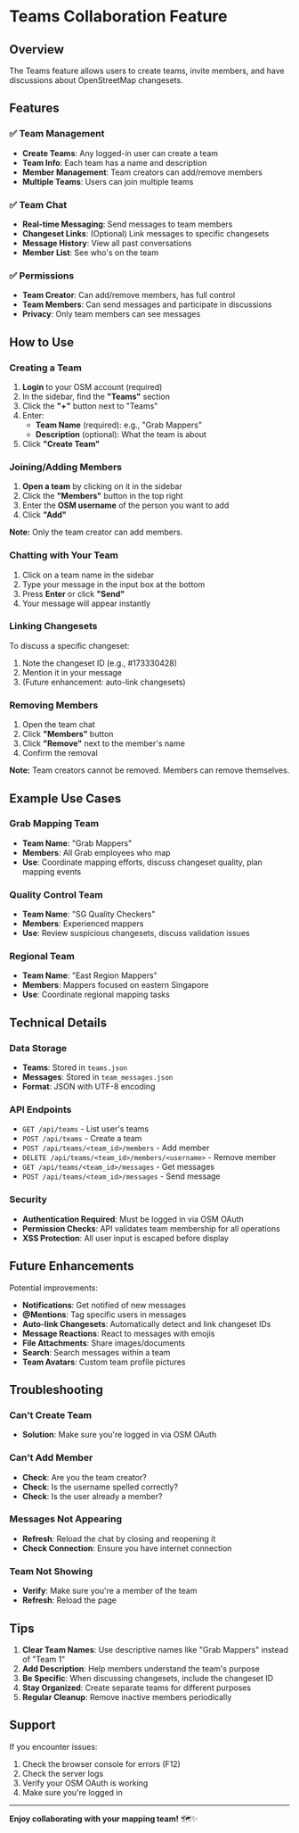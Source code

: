 # Teams Collaboration Feature

## Overview
The Teams feature allows users to create teams, invite members, and have discussions about OpenStreetMap changesets.

## Features

### ✅ Team Management
- **Create Teams**: Any logged-in user can create a team
- **Team Info**: Each team has a name and description
- **Member Management**: Team creators can add/remove members
- **Multiple Teams**: Users can join multiple teams

### ✅ Team Chat
- **Real-time Messaging**: Send messages to team members
- **Changeset Links**: (Optional) Link messages to specific changesets
- **Message History**: View all past conversations
- **Member List**: See who's on the team

### ✅ Permissions
- **Team Creator**: Can add/remove members, has full control
- **Team Members**: Can send messages and participate in discussions
- **Privacy**: Only team members can see messages

## How to Use

### Creating a Team

1. **Login** to your OSM account (required)
2. In the sidebar, find the **"Teams"** section
3. Click the **"+"** button next to "Teams"
4. Enter:
   - **Team Name** (required): e.g., "Grab Mappers"
   - **Description** (optional): What the team is about
5. Click **"Create Team"**

### Joining/Adding Members

1. **Open a team** by clicking on it in the sidebar
2. Click the **"Members"** button in the top right
3. Enter the **OSM username** of the person you want to add
4. Click **"Add"**

**Note:** Only the team creator can add members.

### Chatting with Your Team

1. Click on a team name in the sidebar
2. Type your message in the input box at the bottom
3. Press **Enter** or click **"Send"**
4. Your message will appear instantly

### Linking Changesets

To discuss a specific changeset:
1. Note the changeset ID (e.g., #173330428)
2. Mention it in your message
3. (Future enhancement: auto-link changesets)

### Removing Members

1. Open the team chat
2. Click **"Members"** button
3. Click **"Remove"** next to the member's name
4. Confirm the removal

**Note:** Team creators cannot be removed. Members can remove themselves.

## Example Use Cases

### Grab Mapping Team
- **Team Name**: "Grab Mappers"
- **Members**: All Grab employees who map
- **Use**: Coordinate mapping efforts, discuss changeset quality, plan mapping events

### Quality Control Team
- **Team Name**: "SG Quality Checkers"
- **Members**: Experienced mappers
- **Use**: Review suspicious changesets, discuss validation issues

### Regional Team
- **Team Name**: "East Region Mappers"
- **Members**: Mappers focused on eastern Singapore
- **Use**: Coordinate regional mapping tasks

## Technical Details

### Data Storage
- **Teams**: Stored in `teams.json`
- **Messages**: Stored in `team_messages.json`
- **Format**: JSON with UTF-8 encoding

### API Endpoints
- `GET /api/teams` - List user's teams
- `POST /api/teams` - Create a team
- `POST /api/teams/<team_id>/members` - Add member
- `DELETE /api/teams/<team_id>/members/<username>` - Remove member
- `GET /api/teams/<team_id>/messages` - Get messages
- `POST /api/teams/<team_id>/messages` - Send message

### Security
- **Authentication Required**: Must be logged in via OSM OAuth
- **Permission Checks**: API validates team membership for all operations
- **XSS Protection**: All user input is escaped before display

## Future Enhancements

Potential improvements:
- **Notifications**: Get notified of new messages
- **@Mentions**: Tag specific users in messages
- **Auto-link Changesets**: Automatically detect and link changeset IDs
- **Message Reactions**: React to messages with emojis
- **File Attachments**: Share images/documents
- **Search**: Search messages within a team
- **Team Avatars**: Custom team profile pictures

## Troubleshooting

### Can't Create Team
- **Solution**: Make sure you're logged in via OSM OAuth

### Can't Add Member
- **Check**: Are you the team creator?
- **Check**: Is the username spelled correctly?
- **Check**: Is the user already a member?

### Messages Not Appearing
- **Refresh**: Reload the chat by closing and reopening it
- **Check Connection**: Ensure you have internet connection

### Team Not Showing
- **Verify**: Make sure you're a member of the team
- **Refresh**: Reload the page

## Tips

1. **Clear Team Names**: Use descriptive names like "Grab Mappers" instead of "Team 1"
2. **Add Description**: Help members understand the team's purpose
3. **Be Specific**: When discussing changesets, include the changeset ID
4. **Stay Organized**: Create separate teams for different purposes
5. **Regular Cleanup**: Remove inactive members periodically

## Support

If you encounter issues:
1. Check the browser console for errors (F12)
2. Check the server logs
3. Verify your OSM OAuth is working
4. Make sure you're logged in

---

**Enjoy collaborating with your mapping team!** 🗺️✨


